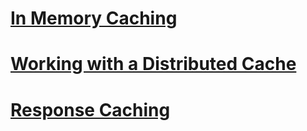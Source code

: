 # [In Memory Caching](memory.md)
# [Working with a Distributed Cache](distributed.md)
# [Response Caching](response.md)
